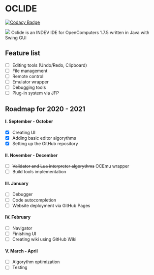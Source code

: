 # OCLIDE
[![Codacy Badge](https://app.codacy.com/project/badge/Grade/eb186f6640e5474f9e90ac34ad61ca05)](https://www.codacy.com/manual/Vladg24YT/OpenComputers-IDE?utm_source=github.com&amp;utm_medium=referral&amp;utm_content=Vladg24YT/OpenComputers-IDE&amp;utm_campaign=Badge_Grade)<br>

![](https://raw.githubusercontent.com/Vladg24YT/Oclide/master/Oclide_logo_white.jpg) 
Oclide is an INDEV IDE for OpenComputers 1.7.5 written in Java with Swing GUI

## Feature list
- [ ] Editing tools (Undo/Redo, Clipboard)
- [ ] File management
- [ ] Remote control
- [ ] Emulator wrapper
- [ ] Debugging tools
- [ ] Plug-in system via JFP

## Roadmap for 2020 - 2021
#### I. September - October 
- [x] Creating UI  
- [x] Adding basic editor algorythms  
- [x] Setting up the GitHub repository  
#### II. November - December
- [ ] <s>Validator and Lua interpreter algorythms</s> OCEmu wrapper
- [ ] Build tools implementation  
#### III. January
- [ ] Debugger  
- [ ] Code autocompletion  
- [ ] Website deployment via GitHub Pages  
#### IV. February
- [ ] Navigator  
- [ ] Finishing UI  
- [ ] Creating wiki using GitHub Wiki  
#### V. March - April
- [ ] Algorythm optimization  
- [ ] Testing  
